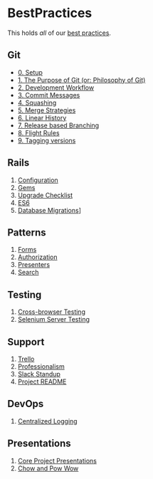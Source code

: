 BestPractices
=============

This holds *all* of our [best practices](about.md).

## Git

- [0. Setup](git/setup.md)
- [1. The Purpose of Git (or: Philosophy of Git)](git/purpose-of-git.md)
- [2. Development Workflow](git/development-workflow.md)
- [3. Commit Messages](git/commit-messages.md)
- [4. Squashing](git/squashing.md)
- [5. Merge Strategies](git/merge-strategies.md)
- [6. Linear History](git/linear-history.md)
- [7. Release based Branching](git/release-branching.md)
- [8. Flight Rules](https://github.com/k88hudson/git-flight-rules)
- [9. Tagging versions](git/tagging-versions.md)

## Rails

1. [Configuration](rails/configuration.md)
2. [Gems](rails/gems.md)
3. [Upgrade Checklist](rails/upgrade-checklist.md)
4. [ES6](rails/es6.md)
5. [Database Migrations](rails/database-migrations.md)]

## Patterns

1. [Forms](patterns/forms.md)
2. [Authorization](patterns/auth.md)
3. [Presenters](patterns/presenters.md)
4. [Search](patterns/search.md)

## Testing

1. [Cross-browser Testing](testing/cross_browser_test.md)
2. [Selenium Server Testing](testing/selenium_server.md)

## Support

1. [Trello](support/using_trello_for_support.md)
2. [Professionalism](support/professionalism.md)
3. [Slack Standup](support/slack_standup.md)
4. [Project README](support/project_readme.md)

## DevOps

1. [Centralized Logging](devops/centralized_logging.md)

## Presentations

1. [Core Project Presentations](presentations/core_presentation.md)
2. [Chow and Pow Wow](presentations/chow_and_pow_wow.md)
